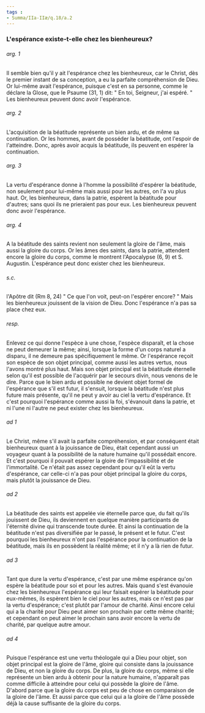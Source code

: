 ```yaml
---
tags : 
- Summa/IIa-IIæ/q.18/a.2
---
```


### L'espérance existe-t-elle chez les bienheureux?

###### arg. 1
Il semble bien qu'il y ait l'espérance chez les bienheureux, car le Christ, dès le premier instant de sa conception, a eu la parfaite compréhension de Dieu. Or lui-même avait l'espérance, puisque c'est en sa personne, comme le déclare la Glose, que le Psaume (31, 1) dit: " En toi, Seigneur, j'ai espéré. " Les bienheureux peuvent donc avoir l'espérance. 

###### arg. 2
L'acquisition de la béatitude représente un bien ardu, et de même sa continuation. Or les hommes, avant de posséder la béatitude, ont l'espoir de l'atteindre. Donc, après avoir acquis la béatitude, ils peuvent en espérer la continuation. 

###### arg. 3
La vertu d'espérance donne à l'homme la possibilité d'espérer la béatitude, non seulement pour lui-même mais aussi pour les autres, on l'a vu plus haut. Or, les bienheureux, dans la patrie, espèrent la béatitude pour d'autres; sans quoi ils ne prieraient pas pour eux. Les bienheureux peuvent donc avoir l'espérance. 

###### arg. 4
A la béatitude des saints revient non seulement la gloire de l'âme, mais aussi la gloire du corps. Or les âmes des saints, dans la patrie, attendent encore la gloire du corps, comme le montrent l'Apocalypse (6, 9) et S. Augustin. L'espérance peut donc exister chez les bienheureux. 

###### s.c.
l'Apôtre dit (Rm 8, 24) " Ce que l'on voit, peut-on l'espérer encore? " Mais les bienheureux jouissent de la vision de Dieu. Donc l'espérance n'a pas sa place chez eux. 

###### resp.
Enlevez ce qui donne l'espèce à une chose, l'espèce disparaît, et la chose ne peut demeurer la même; ainsi, lorsque la forme d'un corps naturel a disparu, il ne demeure pas spécifiquement le même. Or l'espérance reçoit son espèce de son objet principal, comme aussi les autres vertus, nous l'avons montré plus haut. Mais son objet principal est la béatitude éternelle selon qu'il est possible de l'acquérir par le secours divin, nous venons de le dire. Parce que le bien ardu et possible ne devient objet formel de l'espérance que s'il est futur, il s'ensuit, lorsque la béatitude n'est plus future mais présente, qu'il ne peut y avoir au ciel la vertu d'espérance. Et c'est pourquoi l'espérance comme aussi la foi, s'évanouit dans la patrie, et ni l'une ni l'autre ne peut exister chez les bienheureux. 

###### ad 1
Le Christ, même s'il avait la parfaite compréhension, et par conséquent était bienheureux quant à la jouissance de Dieu, était cependant aussi un voyageur quant à la possibilité de la nature humaine qu'il possédait encore. Et c'est pourquoi il pouvait espérer la gloire de l'impassibilité et de l'immortalité. Ce n'était pas assez cependant pour qu'il eût la vertu d'espérance, car celle-ci n'a pas pour objet principal la gloire du corps, mais plutôt la jouissance de Dieu. 

###### ad 2
La béatitude des saints est appelée vie éternelle parce que, du fait qu'ils jouissent de Dieu, ils deviennent en quelque manière participants de l'éternité divine qui transcende toute durée. Et ainsi la continuation de la béatitude n'est pas diversifiée par le passé, le présent et le futur. C'est pourquoi les bienheureux n'ont pas l'espérance pour la continuation de la béatitude, mais ils en possèdent la réalité même; et il n'y a là rien de futur. 

###### ad 3
Tant que dure la vertu d'espérance, c'est par une même espérance qu'on espère la béatitude pour soi et pour les autres. Mais quand s'est évanouie chez les bienheureux l'espérance qui leur faisait espérer la béatitude pour eux-mêmes, ils espèrent bien le ciel pour les autres, mais ce n'est pas par la vertu d'espérance; c'est plutôt par l'amour de charité. Ainsi encore celui qui a la charité pour Dieu peut aimer son prochain par cette même charité; et cependant on peut aimer le prochain sans avoir encore la vertu de charité, par quelque autre amour. 

###### ad 4
Puisque l'espérance est une vertu théologale qui a Dieu pour objet, son objet principal est la gloire de l'âme, gloire qui consiste dans la jouissance de Dieu, et non la gloire du corps. De plus, la gloire du corps, même si elle représente un bien ardu à obtenir pour la nature humaine, n'apparaît pas comme difficile à atteindre pour celui qui possède la gloire de l'âme. D'abord parce que la gloire du corps est peu de chose en comparaison de la gloire de l'âme. Et aussi parce que celui qui a la gloire de l'âme possède déjà la cause suffisante de la gloire du corps. 

